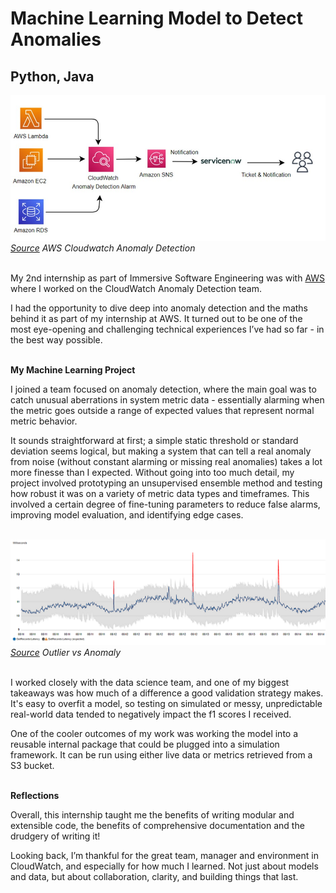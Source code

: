 # Machine Learning Model to Detect Anomalies

## Python, Java

![Diagram](images\blogs\awsInternshipBlog\cloudwatchExample.jpg)
_[Source](https://aws.amazon.com/blogs/apn/simplify-workload-monitoring-using-amazon-cloudwatch-anomaly-detection/) AWS Cloudwatch Anomaly Detection_ <br><br>

My 2nd internship as part of Immersive Software Engineering was with [AWS](https://www.aws.amazon.com) where I worked on the CloudWatch Anomaly Detection team.

I had the opportunity to dive deep into anomaly detection and the maths behind it as part of my internship at AWS. It turned out to be one of the most eye-opening and challenging technical experiences I’ve had so far - in the best way possible.<br><br>

**My Machine Learning Project**

I joined a team focused on anomaly detection, where the main goal was to catch unusual aberrations in system metric data - essentially alarming when the metric goes outside a range of expected values that represent normal metric behavior.

It sounds straightforward at first; a simple static threshold or standard deviation seems logical, but making a system that can tell a real anomaly from noise (without constant alarming or missing real anomalies) takes a lot more finesse than I expected.
Without going into too much detail, my project involved prototyping an unsupervised ensemble method and testing how robust it was on a variety of metric data types and timeframes. This involved a certain degree of fine-tuning parameters to reduce false alarms, improving model evaluation, and identifying edge cases.<br><br>

![Diagram](images/blogs/awsInternshipBlog/awsWebsiteExample.png)
_[Source](https://docs.aws.amazon.com/AmazonCloudWatch/latest/monitoring/CloudWatch_Anomaly_Detection.html) Outlier vs Anomaly_ <br><br>



I worked closely with the data science team, and one of my biggest takeaways was how much of a difference a good validation strategy makes. It's easy to overfit a model, so testing on simulated or messy, unpredictable real-world data tended to negatively impact the f1 scores I received.

One of the cooler outcomes of my work was working the model into a reusable internal package that could be plugged into a simulation framework. It can be run using either live data or metrics retrieved from a S3 bucket.<br><br>

**Reflections**

Overall, this internship taught me the benefits of writing modular and extensible code, the benefits of comprehensive documentation and the drudgery of writing it!

Looking back, I’m thankful for the great team, manager and environment in CloudWatch, and especially for how much I learned. Not just about models and data, but about collaboration, clarity, and building things that last.
